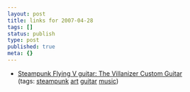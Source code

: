 ```yaml
---
layout: post
title: links for 2007-04-28
tags: []
status: publish
type: post
published: true
meta: {}
---
```

<ul class="delicious">
	<li>
		<div class="delicious-link"><a href="http://www.carbonchamber.com/steampunk/villanizer.htm">Steampunk Flying V guitar: The Villanizer Custom Guitar</a></div>
		<div class="delicious-tags">(tags: <a href="http://del.icio.us/markmorga/steampunk">steampunk</a> <a href="http://del.icio.us/markmorga/art">art</a> <a href="http://del.icio.us/markmorga/guitar">guitar</a> <a href="http://del.icio.us/markmorga/music">music</a>)</div>
	</li>
</ul>
